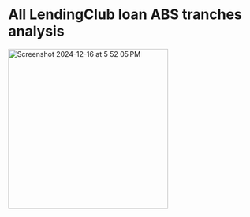 # All LendingClub loan ABS tranches analysis
<img width="324" alt="Screenshot 2024-12-16 at 5 52 05 PM" src="https://github.com/user-attachments/assets/e3e3504b-61b2-4928-9e9c-7b1d33377b25" />
